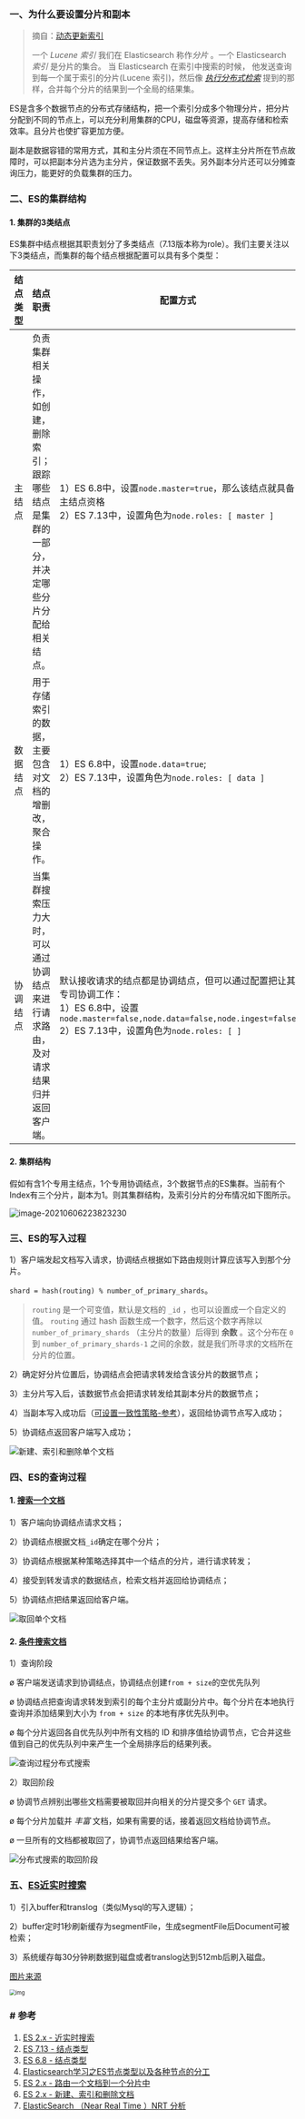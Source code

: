 ### 一、为什么要设置分片和副本

> 摘自：[动态更新索引](https://www.elastic.co/guide/cn/elasticsearch/guide/current/dynamic-indices.html)
>
> 一个 *Lucene 索引* 我们在 Elasticsearch 称作*分片* 。一个 Elasticsearch *索引* 是分片的集合。 当 Elasticsearch 在索引中搜索的时候， 他发送查询到每一个属于索引的分片(Lucene 索引)，然后像 [*执行分布式检索*](https://www.elastic.co/guide/cn/elasticsearch/guide/current/distributed-search.html) 提到的那样，合并每个分片的结果到一个全局的结果集。

ES是含多个数据节点的分布式存储结构，把一个索引分成多个物理分片，把分片分配到不同的节点上，可以充分利用集群的CPU，磁盘等资源，提高存储和检索效率。且分片也使扩容更加方便。

副本是数据容错的常用方式，其和主分片须在不同节点上。这样主分片所在节点故障时，可以把副本分片选为主分片，保证数据不丢失。另外副本分片还可以分摊查询压力，能更好的负载集群的压力。

### 二、ES的集群结构

#### 1. 集群的3类结点

ES集群中结点根据其职责划分了多类结点（7.13版本称为role）。我们主要关注以下3类结点，而集群的每个结点根据配置可以具有多个类型：

| 结点类型 | 结点职责                                                     | 配置方式                                                     | 资源要求              | 资源规格示例                                                 |
| -------- | ------------------------------------------------------------ | ------------------------------------------------------------ | --------------------- | ------------------------------------------------------------ |
| 主结点   | 负责集群相关操作，如创建，删除索引；跟踪哪些结点是集群的一部分，并决定哪些分片分配给相关结点。 | 1）ES 6.8中，设置`node.master=true`，那么该结点就具备主结点资格<br/>2）ES 7.13中，设置角色为`node.roles: [ master ]` | CPU，内存，IO要求一般 | 2核8G 20GB                                                   |
| 数据结点 | 用于存储索引的数据，主要包含对文档的增删改，聚合操作。       | 1）ES 6.8中，设置`node.data=true`;<br/>2）ES 7.13中，设置角色为`node.roles: [ data ]` | CPU，内存，IO要求较高 | 16核64G，1600GB                                              |
| 协调结点 | 当集群搜索压力大时，可以通过协调结点来进行请求路由，及对请求结果归并返回客户端。 | 默认接收请求的结点都是协调结点，但可以通过配置把让其专司协调工作：<br/>1）ES 6.8中，设置`node.master=false,node.data=false,node.ingest=false`<br/>2）ES 7.13中，设置角色为`node.roles: [ ]` | CPU，内存要求较高     | 2核8G 20GB（由当前查询量较小，故规格较低，正常情况应该与数据结点同等规格） |

#### 2. 集群结构

假如有含1个专用主结点，1个专用协调结点，3个数据节点的ES集群。当前有个Index有三个分片，副本为1。则其集群结构，及索引分片的分布情况如下图所示。

![image-20210606223823230](../../../src/main/resources/picture/image-20210606223823230.png)

### 三、ES的写入过程

1）客户端发起文档写入请求，协调结点根据如下路由规则计算应该写入到那个分片。

`shard = hash(routing) % number_of_primary_shards`。

> `routing` 是一个可变值，默认是文档的 `_id` ，也可以设置成一个自定义的值。 `routing` 通过 hash 函数生成一个数字，然后这个数字再除以 `number_of_primary_shards` （主分片的数量）后得到 **余数** 。这个分布在 `0` 到 `number_of_primary_shards-1` 之间的余数，就是我们所寻求的文档所在分片的位置。

2）确定好分片位置后，协调结点会把请求转发给含该分片的数据节点；

3）主分片写入后，该数据节点会把请求转发给其副本分片的数据节点；

4）当副本写入成功后（[可设置一致性策略-参考](https://www.elastic.co/guide/cn/elasticsearch/guide/current/distrib-write.html)），返回给协调节点写入成功；

5）协调结点返回客户端写入成功；

![新建、索引和删除单个文档](../../../src/main/resources/picture/elas_0402.png)

### 四、ES的查询过程

#### 1. [搜索一个文档](https://www.elastic.co/guide/cn/elasticsearch/guide/current/distrib-read.html)

1）客户端向协调结点请求文档；

2）协调结点根据文档`_id`确定在哪个分片；

3）协调结点根据某种策略选择其中一个结点的分片，进行请求转发；

4）接受到转发请求的数据结点，检索文档并返回给协调结点；

5）协调结点把结果返回给客户端。

![取回单个文档](../../../src/main/resources/picture/elas_0403.png)

#### 2. [条件搜索文档](https://www.elastic.co/guide/cn/elasticsearch/guide/current/distributed-search.html)

1）查询阶段

ø 客户端发送请求到协调结点，协调结点创建`from + size`的空优先队列

ø 协调结点把查询请求转发到索引的每个主分片或副分片中。每个分片在本地执行查询并添加结果到大小为 `from + size` 的本地有序优先队列中。

ø 每个分片返回各自优先队列中所有文档的 ID 和排序值给协调节点，它合并这些值到自己的优先队列中来产生一个全局排序后的结果列表。

![查询过程分布式搜索](../../../src/main/resources/picture/elas_0901.png)

2）取回阶段

ø 协调节点辨别出哪些文档需要被取回并向相关的分片提交多个 `GET` 请求。

ø 每个分片加载并 *丰富* 文档，如果有需要的话，接着返回文档给协调节点。

ø 一旦所有的文档都被取回了，协调节点返回结果给客户端。

![分布式搜索的取回阶段](../../../src/main/resources/picture/elas_0902.png)

### 五、[ES近实时搜索](https://www.elastic.co/guide/cn/elasticsearch/guide/current/near-real-time.html)

1）引入buffer和translog（类似Mysql的写入逻辑）；

2）buffer定时1秒刷新缓存为segmentFile，生成segmentFile后Document可被检索；

3）系统缓存每30分钟刷数据到磁盘或者translog达到512mb后刷入磁盘。

[图片来源](https://www.pianshen.com/article/5547258246/)

<img src="../../../src/main/resources/picture/cfb0bbebe7b0f47bc9548714af4f05ce.png" alt="img" style="zoom: 67%;" />

### # 参考

1. [ES 2.x - 近实时搜索](https://www.elastic.co/guide/cn/elasticsearch/guide/current/near-real-time.html)
2. [ES 7.13 - 结点类型](https://www.elastic.co/guide/en/elasticsearch/reference/current/modules-node.html)
3. [ES 6.8 - 结点类型](https://www.elastic.co/guide/en/elasticsearch/reference/6.8/modules-node.html)
4. [Elasticsearch学习之ES节点类型以及各种节点的分工](https://www.cnblogs.com/sunfie/p/9598464.html)
5. [ES 2.x - 路由一个文档到一个分片中](https://www.elastic.co/guide/cn/elasticsearch/guide/current/routing-value.html)
6. [ES 2.x -  新建、索引和删除文档](https://www.elastic.co/guide/cn/elasticsearch/guide/current/distrib-write.html)
7. [ElasticSearch （Near Real Time ）NRT 分析](https://www.pianshen.com/article/5547258246/)

